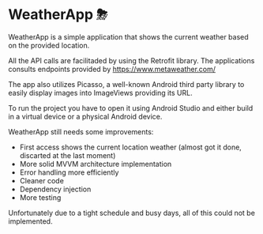 # WeatherApp ⛈

WeatherApp is a simple application that shows the current weather based on the provided location. 

All the API calls are facilitaded by using the Retrofit library. 
The applications consults endpoints provided by https://www.metaweather.com/

The app also utilizes Picasso, a well-known Android third party library to easily display images into ImageViews providing its URL.



To run the project you have to open it using Android Studio and either build in a virtual device or a physical Android device. 

WeatherApp still needs some improvements: 
- First access shows the current location weather (almost got it done, discarted at the last moment)
- More solid MVVM architecture implementation
- Error handling more efficiently 
- Cleaner code 
- Dependency injection
- More testing

Unfortunately due to a tight schedule and busy days, all of this could not be implemented.  


